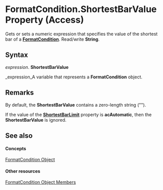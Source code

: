 
# FormatCondition.ShortestBarValue Property (Access)

Gets or sets a numeric expression that specifies the value of the shortest bar of a  **[FormatCondition](a31deaae-b32d-c45b-b3b2-113a9e62cc7a.md)**. Read/write  **String**.


## Syntax

 _expression_. **ShortestBarValue**

 _expression_A variable that represents a  **FormatCondition** object.


## Remarks

By default, the  **ShortestBarValue** contains a zero-length string ("").

If the value of the  **[ShortestBarLimit](4a133855-b0d4-f33b-8a59-051b030e1fdd.md)** property is **acAutomatic**, then the  **ShortestBarValue** is ignored.


## See also


#### Concepts


 [FormatCondition Object](a31deaae-b32d-c45b-b3b2-113a9e62cc7a.md)
#### Other resources


 [FormatCondition Object Members](98a01bf0-3d5c-5ea4-9291-97ddd24fd7a1.md)
